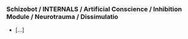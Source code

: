 ### Schizobot / INTERNALS / Artificial Conscience / Inhibition Module / Neurotrauma / Dissimulatio
* [...]
